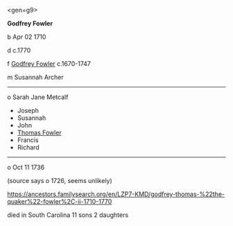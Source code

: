 <gen=g9>

<b>Godfrey Fowler</b>

b Apr 02 1710

d c.1770

f [Godfrey Fowler](../g10/godfrey_fowler_1670.md) c.1670-1747

m Susannah Archer

<hr>

o Sarah Jane Metcalf

- Joseph
- Susannah
- John
- [Thomas Fowler](../g8/thomas_fowler_1739.md)
- Francis
- Richard

<hr>

o Oct 11 1736

(source says o 1726, seems unlikely)

https://ancestors.familysearch.org/en/LZP7-KMD/godfrey-thomas-%22the-quaker%22-fowler%2C-ii-1710-1770

died in South Carolina
11 sons 2 daughters

